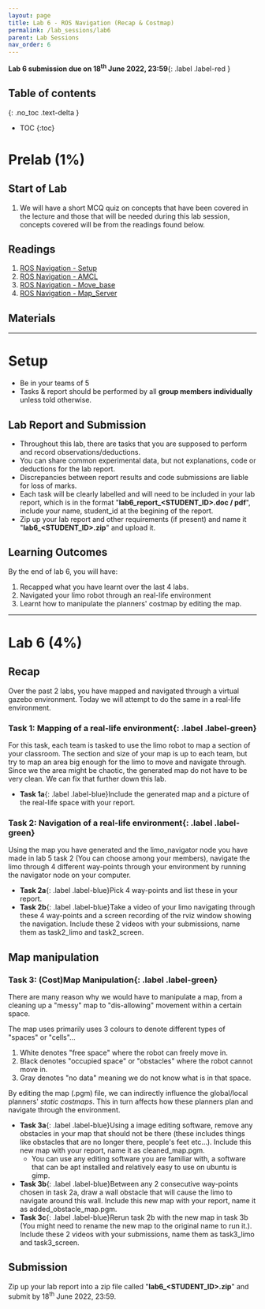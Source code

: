 ```yaml
---
layout: page
title: Lab 6 - ROS Navigation (Recap & Costmap)
permalink: /lab_sessions/lab6
parent: Lab Sessions
nav_order: 6
---
```

**Lab 6 submission due on 18<sup>th</sup> June 2022, 23:59**{: .label .label-red }

## Table of contents
{: .no_toc .text-delta }

- TOC
{:toc}

# Prelab (1%)

## Start of Lab
1. We will have a short MCQ quiz on concepts that have been covered in the lecture and those that will be needed during this lab session, concepts covered will be from the readings found below.

## Readings
1. [ROS Navigation - Setup](http://wiki.ros.org/navigation/Tutorials/RobotSetup)
2. [ROS Navigation - AMCL](http://wiki.ros.org/amcl)
3. [ROS Navigation - Move_base](http://wiki.ros.org/move_base)
4. [ROS Navigation - Map_Server](http://wiki.ros.org/map_server)

## Materials

----

# Setup
* Be in your teams of 5
* Tasks & report should be performed by all **group members individually** unless told otherwise.

## Lab Report and Submission
* Throughout this lab, there are tasks that you are supposed to perform and record observations/deductions.
* You can share common experimental data, but not explanations, code or deductions for the lab report.
* Discrepancies between report results and code submissions are liable for loss of marks.
* Each task will be clearly labelled and will need to be included in your lab report, which is in the format "**lab6\_report\_<STUDENT\_ID>.doc / pdf**", include your name, student_id at the begining of the report.
* Zip up your lab report and other requirements (if present) and name it "**lab6\_<STUDENT\_ID>.zip**" and upload it.

## Learning Outcomes
By the end of lab 6, you will have:
1. Recapped what you have learnt over the last 4 labs.
2. Navigated your limo robot through an real-life environment
3. Learnt how to manipulate the planners' costmap by editing the map.


----

# Lab 6 (4%) 

## Recap
Over the past 2 labs, you have mapped and navigated through a virtual gazebo environment. Today we will attempt to do the same in a real-life environment.

### **Task 1: Mapping of a real-life environment**{: .label .label-green}
For this task, each team is tasked to use the limo robot to map a section of your classroom. The section and size of your map is up to each team, but try to map an area big enough for the limo to move and navigate through. Since we the area might be chaotic, the generated map do not have to be very clean. We can fix that further down this lab.

* **Task 1a**{: .label .label-blue}Include the generated map and a picture of the real-life space with your report.

### **Task 2: Navigation of a real-life environment**{: .label .label-green}
Using the map you have generated and the limo_navigator node you have made in lab 5 task 2 (You can choose among your members), navigate the limo through 4 different way-points through your environment by running the navigator node on your computer.

* **Task 2a**{: .label .label-blue}Pick 4 way-points and list these in your report.
* **Task 2b**{: .label .label-blue}Take a video of your limo navigating through these 4 way-points and a screen recording of the rviz window showing the navigation. Include these 2 videos with your submissions, name them as task2_limo and task2_screen.


## Map manipulation
### **Task 3: (Cost)Map Manipulation**{: .label .label-green}
There are many reason why we would have to manipulate a map, from a cleaning up a "messy" map to "dis-allowing" movement within a certain space.

The map uses primarily uses 3 colours to denote different types of "spaces" or "cells"...
  1. White denotes "free space" where the robot can freely move in.
  2. Black denotes "occupied space" or "obstacles" where the robot cannot move in.
  3. Gray denotes "no data" meaning we do not know what is in that space.

By editing the map (.pgm) file, we can indirectly influence the global/local planners' *static costmaps*. This in turn affects how these planners plan and navigate through the environment.

* **Task 3a**{: .label .label-blue}Using a image editing software, remove any obstacles in your map that should not be there (these includes things like obstacles that are no longer there, people's feet etc...). Include this new map with your report, name it as cleaned_map.pgm.
  * You can use any editing software you are familiar with, a software that can be apt installed and relatively easy to use on ubuntu is gimp.
* **Task 3b**{: .label .label-blue}Between any 2 consecutive way-points chosen in task 2a, draw a wall obstacle that will cause the limo to navigate around this wall. Include this new map with your report, name it as added_obstacle_map.pgm.
* **Task 3c**{: .label .label-blue}Rerun task 2b with the new map in task 3b (You might need to rename the new map to the original name to run it.). Include these 2 videos with your submissions, name them as task3_limo and task3_screen.


## Submission
Zip up your lab report into a zip file called "**lab6\_<STUDENT\_ID>.zip**" and submit by 18<sup>th</sup> June 2022, 23:59.